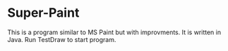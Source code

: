Super-Paint
===========

This is a program similar to MS Paint but with improvments. It is written in Java. Run TestDraw to start program.
